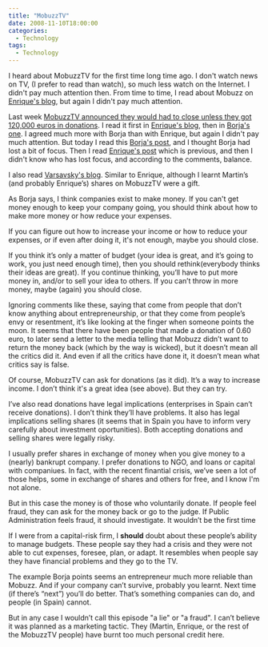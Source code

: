 ```yaml
---
title: "MobuzzTV"
date: 2008-11-10T18:00:00
categories:
  - Technology
tags:
  - Technology
---
```


I heard about MobuzzTV for the first time long time ago. I don't watch news on TV, (I prefer to read than watch), so much less watch on the Internet. I didn't pay much attention then.
From time to time, I read about Mobuzz on [Enrique's blog](http://www.enriquedans.com/), but again I didn't pay much attention.

Last week [MobuzzTV announced they would had to close unless they got 120,000 euros in donations](http://www.mobuzz.tv/SalvarMobuzz.php). I read it first in [Enrique's blog](http://www.enriquedans.com), then in [Borja's one](http://desencadenado.com/2008/11/sobre-los-donativos-a-mobuzz.html). I agreed much more with Borja than with Enrique, but again I didn't pay much attention.
But today I read this [Borja's post](http://desencadenado.com/2008/11/la-estafa-viral-de-mobuzz.html), and I thought Borja had lost a bit of focus. Then I read [Enrique's post](http://www.enriquedans.com/2008/11/novedades-en-mobuzztv.html) which is previous, and then I didn't know who has lost focus, and according to the comments, balance.

I also read [Varsavsky's blog](https://spanish.martinvarsavsky.net). Similar to Enrique, although I learnt Martin’s (and probably Enrique’s) shares on MobuzzTV were a gift.

As Borja says, I think companies exist to make money. If you can't get money enough to keep your company going, you should think about how to make more money or how reduce your expenses.

If you can figure out how to increase your income or how to reduce your expenses, or if even after doing it, it's not enough, maybe you should close.

If you think it’s only a matter of budget (your idea is great, and it’s going to work, you just need enough time), then you should rethink(everybody thinks their ideas are great). If you continue thinking, you’ll have to put more money in, and/or to sell your idea to others. If you can’t throw in more money, maybe (again) you should close.

Ignoring comments like these, saying that come from people that don’t know anything about entrepreneurship, or that they come from people’s envy or resentment, it’s like looking at the finger when someone points the moon. It seems that there have been people that made a donation of 0.60 euro, to later send a letter to the media telling that Mobuzz didn’t want to return the money back (which by the way is wicked), but it doesn’t mean all the critics did it. And even if all the critics have done it, it doesn’t mean what critics say is false.

Of course, MobuzzTV can ask for donations (as it did). It’s a way to increase income. I don’t think it's a great idea (see above). But they can try.

I’ve also read donations have legal implications (enterprises in Spain can’t receive donations). I don’t think they’ll have problems. It also has legal implications selling shares (it seems that in Spain you have to inform very carefully about investment oportunities). Both accepting donations and selling shares were legally risky.

I usually prefer shares in exchange of money when you give money to a (nearly) bankrupt company. I prefer donations to NGO, and loans or capital with companiues. In fact, with the recent finantial crisis, we’ve seen a lot of those helps, some in exchange of shares and others for free, and I know I'm not alone.

But in this case the money is of those who voluntarily donate. If people feel fraud, they can ask for the money back or go to the judge. If Public Administration feels fraud, it should investigate. It wouldn’t be the first time

If I were from a capital-risk firm, I <b>should</b> doubt about these people’s ability to manage budgets. These people say they had a crisis and they were not able to cut expenses, foresee, plan, or adapt. It resembles when people say they have financial problems and they go to the TV.

The example Borja points seems an entrepreneur much more reliable than Mobuzz. And if your company can’t survive, probably you learnt. Next time (if there’s “next”) you’ll do better. That’s something companies can do, and people (in Spain) cannot.

But in any case I wouldn’t call this episode "a lie" or "a fraud". I can’t believe it was planned as a marketing tactic. They (Martin, Enrique, or the rest of the MobuzzTV people) have burnt too much personal credit here.

